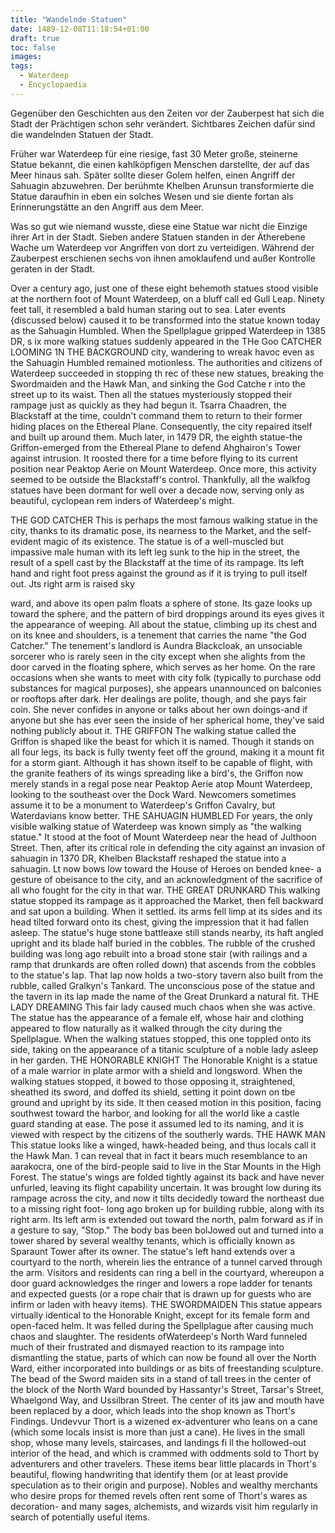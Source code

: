 ```yaml
---
title: "Wandelnde Statuen"
date: 1489-12-08T11:18:54+01:00
draft: true
toc: false
images:
tags: 
  - Waterdeep
  - Encyclopaedia
---
```


Gegenüber den Geschichten aus den Zeiten vor der Zauberpest hat sich die Stadt der Prächtigen schon sehr verändert. Sichtbares Zeichen dafür sind die wandelnden Statuen der Stadt.

Früher war Waterdeep für eine riesige, fast 30 Meter große, steinerne Statue bekannt, die einen kahlköpfigen Menschen darstellte, der auf das Meer hinaus sah. Später sollte dieser Golem helfen, einen Angriff der Sahuagin abzuwehren. Der berühmte Khelben Arunsun transformierte die Statue daraufhin in eben ein solches Wesen und sie diente fortan als Erinnerungstätte an den Angriff aus dem Meer.

Was so gut wie niemand wusste, diese eine Statue war nicht die Einzige ihrer Art in der Stadt. Sieben andere Statuen standen in der Ätherebene Wache um Waterdeep vor Angriffen von dort zu verteidigen. Während der Zauberpest erschienen sechs von ihnen amoklaufend und außer Kontrolle geraten in der Stadt. 

Over a century ago, just one of these eight behemoth
statues stood visible at the northern foot of Mount Waterdeep,
on a bluff call ed Gull Leap. Ninety feet tall, it
resembled a bald human staring out to sea. Later events
{discussed below) caused it to be transformed into the
statue known today as the Sahuagin Humbled.
When the Spellplague gripped Waterdeep in 1385
DR, s ix more walking statues suddenly appeared in the
THe Goo CATCHER LOOMING 1N THE BACKGROUND
city, wandering to wreak havoc even as the Sahuagin
Humbled remained motionless. The authorities and citizens
of Waterdeep succeeded in stopping th rec of these
new statues, breaking the Swordmaiden and the Hawk
Man, and sinking the God Catche r into the street up to
its waist. Then all the statues mysteriously stopped their
rampage just as quickly as they had begun it. Tsarra
Chaadren, the Blackstaff at the time, couldn't command
them to return to their former hiding places on the
Ethereal Plane. Consequently, the city repaired itself
and built up around them. Much later, in 1479 DR, the
eighth statue-the Griffon-emerged from the Ethereal
Plane to defend Ahghairon's Tower against intrusion.
It roosted there for a time before flying to its current
position near Peaktop Aerie on Mount Waterdeep. Once
more, this activity seemed to be outside the Blackstaff's
control. Thankfully, all the walkfog statues have been
dormant for well over a decade now, serving only as
beautiful, cyclopean rem inders of Waterdeep's might.

THE GOD CATCHER
This is perhaps the most famous walking statue in the
city, thanks to its dramatic pose, its nearness to the
Market, and the self-evident magic of its existence. The
statue is of a well-muscled but impassive male human
with its left leg sunk to the hip in the street, the result of
a spell cast by the Blackstaff at the time of its rampage.
Its left hand and right foot press against the ground as
if it is trying to pull itself out. Jts right arm is raised sky

ward, and above its open palm floats a sphere of stone.
Its gaze looks up toward the sphere, and the pattern of
bird droppings around its eyes gives it the appearance
of weeping.
All about the statue, climbing up its chest and on its
knee and shoulders, is a tenement that carries the name
"the God Catcher." The tenement's landlord is Aundra
Blackcloak, an unsociable sorcerer who is rarely seen
in the city except when she alights from the door carved
in the floating sphere, which serves as her home. On
the rare occasions when she wants to meet with city
folk (typically to purchase odd substances for magical
purposes), she appears unannounced on balconies or
rooftops after dark. Her dealings are polite, though, and
she pays fair coin. She never confides in anyone or talks
about her own doings-and if anyone but she has ever
seen the inside of her spherical home, they've said nothing
publicly about it.
THE GRIFFON
The walking statue called the Griffon is shaped like the
beast for which it is named. Though it stands on all four
legs, its back is fully twenty feet off the ground, making
it a mount fit for a storm giant. Although it has shown
itself to be capable of flight, with the granite feathers of
its wings spreading like a bird's, the Griffon now merely
stands in a regal pose near Peaktop Aerie atop Mount
Waterdeep, looking to the southeast over the Dock
Ward. Newcomers sometimes assume it to be a monument
to Waterdeep's Griffon Cavalry, but Waterdavians
know better.
THE SAHUAGIN HUMBLED
For years, the only visible walking statue of Waterdeep
was known simply as "the walking statue." It stood at
the foot of Mount Waterdeep near the head of Julthoon
Street. Then, after its critical role in defending the city
against an invasion of sahuagin in 1370 DR, Khelben
Blackstaff reshaped the statue into a sahuagin. Lt now
bows low toward the House of Heroes on bended
knee- a gesture of obeisance to the city, and an acknowledgment
of the sacrifice of all who fought for the
city in that war.
THE GREAT DRUNKARD
This walking statue stopped its rampage as it approached
the Market, then fell backward and sat upon
a building. When it settled. its arms fell limp at its sides
and its head tilted forward onto its chest, giving the
impression that it had fallen asleep. The statue's huge
stone battleaxe still stands nearby, its haft angled upright
and its blade half buried in the cobbles. The rubble
of the crushed building was long ago rebuilt into a broad
stone stair (with railings and a ramp that drunkards are
often rolled down) that ascends from the cobbles to the
statue's lap. That lap now holds a two-story tavern also
built from the rubble, called Gralkyn's Tankard. The
unconscious pose of the statue and the tavern in its lap
made the name of the Great Drunkard a natural fit.
THE LADY DREAMING
This fair lady caused much chaos when she was active.
The statue has the appearance of a female elf, whose
hair and clothing appeared to flow naturally as it walked
through the city during the Spellplague. When the walking
statues stopped, this one toppled onto its side, taking
on the appearance of a titanic sculpture of a noble lady
asleep in her garden.
THE HONORABLE KNIGHT
The Honorable Knight is a statue of a male warrior in
plate armor with a shield and longsword. When the
walking statues stopped, it bowed to those opposing it,
straightened, sheathed its sword, and doffed its shield,
setting it point down on tbe ground and upright by
its side. lt then ceased motion in this position, facing
southwest toward the harbor, and looking for all the
world like a castle guard standing at ease. The pose it
assumed led to its naming, and it is viewed with respect
by the citizens of the southerly wards.
THE HAWK MAN
This statue looks like a winged, hawk-headed being, and
thus locals call it the Hawk Man. 1 can reveal that in fact
it bears much resemblance to an aarakocra, one of the
bird-people said to live in the Star Mounts in the High
Forest. The statue's wings are folded tightly against its
back and have never unfurled, leaving its flight capability
uncertain. It was brought low during its rampage
across the city, and now it tilts decidedly toward the
northeast due to a missing right foot- long ago broken
up for building rubble, along with its right arm. Its left
arm is extended out toward the north, palm forward as
if in a gesture to say, "Stop."
The body bas been bolJowed out and turned into a
tower shared by several wealthy tenants, which is officially
known as Sparaunt Tower after its owner. The
statue's left hand extends over a courtyard to the north,
wherein lies the entrance of a tunnel carved through
the arm. Visitors and residents can ring a bell in the
courtyard, whereupon a door guard acknowledges the
ringer and lowers a rope ladder for tenants and expected
guests (or a rope chair that is drawn up for guests who
are infirm or laden with heavy items).
THE SWORDMAIDEN
This statue appears virtually identical to the Honorable
Knight, except for its female form and open-faced helm.
It was felled during the Spellplague after causing much
chaos and slaughter. The residents ofWaterdeep's North
Ward funneled much of their frustrated and dismayed
reaction to its rampage into dismantling the statue,
parts of which can now be found all over the North
Ward, either incorporated into buildings or as bits of
freestanding sculpture.
The bead of the Sword maiden sits in a stand of
tall trees in the center of the block of the North Ward
bounded by Hassantyr's Street, Tarsar's Street, Whaelgond
Way, and Ussilbran Street. The center of its jaw 
and mouth have been replaced by a door, which leads
into the shop known as Thort's Findings. Undevvur
Thort is a wizened ex-adventurer who leans on a cane
(which some locals insist is more than just a cane). He
lives in the small shop, whose many levels, staircases,
and landings fi ll the hollowed-out interior of the head,
and which is crammed with oddments sold to Thort by
adventurers and other travelers. These items bear little
placards in Thort's beautiful, flowing handwriting that
identify them (or at least provide speculation as to their
origin and purpose). Nobles and wealthy merchants
who desire props for themed revels often rent some of
Thort's wares as decoration- and many sages, alchemists,
and wizards visit him regularly in search of potentially
useful items.
